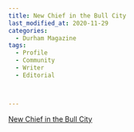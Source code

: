 ```yaml
---
title: New Chief in the Bull City
last_modified_at: 2020-11-29
categories:
  - Durham Magazine
tags:
  - Profile
  - Community
  - Writer
  - Editorial 



---
```


[New Chief in the Bull City](https://issuu.com/shannonmedia/docs/dmoct_nov16/31)
